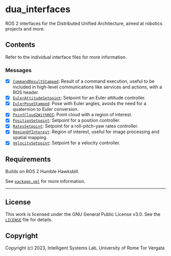 # dua_interfaces

ROS 2 interfaces for the Distributed Unified Architecture, aimed at robotics projects and more.

## Contents

Refer to the individual interface files for more information.

### Messages

- [x] [`CommandResultStamped`](msg/CommandResultStamped.msg): Result of a command execution, useful to be included in high-level communications like services and actions, with a ROS header.
- [x] [`EulerAttitudeSetpoint`](msg/EulerAttitudeSetpoint.msg): Setpoint for an Euler attitude controller.
- [x] [`EulerPoseStamped`](msg/EulerPoseStamped.msg): Pose with Euler angles, avoids the need for a quaternion to Euler conversion.
- [x] [`PointCloud2WithROI`](msg/PointCloud2WithROI.msg): Point cloud with a region of interest.
- [x] [`PositionSetpoint`](msg/PositionSetpoint.msg): Setpoint for a position controller.
- [x] [`RatesSetpoint`](msg/RatesSetpoint.msg): Setpoint for a roll-pitch-yaw rates controller.
- [x] [`RegionOfInterest`](msg/RegionOfInterest.msg): Region of interest, useful for image processing and spatial mapping.
- [x] [`VelocitySetpoint`](msg/VelocitySetpoint.msg): Setpoint for a velocity controller.

## Requirements

Builds on ROS 2 Humble Hawksbill.

See [`package.xml`](package.xml) for more information.

---

## License

This work is licensed under the GNU General Public License v3.0. See the [`LICENSE`](LICENSE) file for details.

## Copyright

Copyright (c) 2023, Intelligent Systems Lab, University of Rome Tor Vergata
